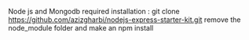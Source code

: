 Node js and Mongodb required
 installation :
git clone https://github.com/azizgharbi/nodejs-express-starter-kit.git
remove the node_module folder and make an npm install 
